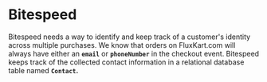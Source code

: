 # Bitespeed
Bitespeed needs a way to identify and keep track of a customer's identity across multiple purchases.  We know that orders on FluxKart.com will always have either an **`email`** or **`phoneNumber`** in the checkout event.  Bitespeed keeps track of the collected contact information in a relational database table named **`Contact`.**
